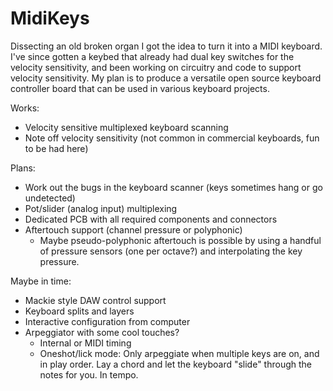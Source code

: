 # MidiKeys

Dissecting an old broken organ I got the idea to turn it into a MIDI keyboard.
I've since gotten a keybed that already had dual key switches for the velocity sensitivity, and been working on circuitry and code to support velocity sensitivity.
My plan is to produce a versatile open source keyboard controller board that can be used in various keyboard projects.

Works:

* Velocity sensitive multiplexed keyboard scanning
* Note off velocity sensitivity (not common in commercial keyboards, fun to be had here)

Plans:

* Work out the bugs in the keyboard scanner (keys sometimes hang or go undetected)
* Pot/slider (analog input) multiplexing
* Dedicated PCB with all required components and connectors
* Aftertouch support (channel pressure or polyphonic)
  * Maybe pseudo-polyphonic aftertouch is possible by using a handful of pressure sensors (one per octave?) and interpolating the key pressure. 

Maybe in time:

* Mackie style DAW control support
* Keyboard splits and layers
* Interactive configuration from computer
* Arpeggiator with some cool touches?
  * Internal or MIDI timing
  * Oneshot/lick mode: Only arpeggiate when multiple keys are on, and in play order. Lay a chord and let the keyboard "slide" through the notes for you. In tempo.

